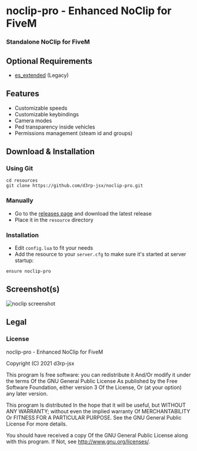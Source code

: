 # noclip-pro - Enhanced NoClip for FiveM

### Standalone NoClip for FiveM

## Optional Requirements

- [es_extended](https://github.com/esx-framework/es_extended/tree/legacy) (Legacy)

## Features

- Customizable speeds
- Customizable keybindings
- Camera modes
- Ped transparency inside vehicles
- Permissions management (steam id and groups)

## Download & Installation


### Using Git

```
cd resources
git clone https://github.com/d3rp-jsx/noclip-pro.git
```

### Manually

- Go to the [releases page](https://github.com/d3rp-jsx/noclip-pro/releases "Releases page") and download the latest release
- Place it in the `resource` directory

### Installation

- Edit `config.lua` to fit your needs
- Add the resource to your `server.cfg` to make sure it's started at server startup:

```
ensure noclip-pro
```


## Screenshot(s)

![noclip screenshot](https://user-images.githubusercontent.com/15928886/118410390-7c7bd180-b68f-11eb-8af7-96bb46cf6b84.jpg)


## Legal

### License

noclip-pro - Enhanced NoClip for FiveM

Copyright (C) 2021 d3rp-jsx

This program Is free software: you can redistribute it And/Or modify it under the terms Of the GNU General Public License As published by the Free Software Foundation, either version 3 Of the License, Or (at your option) any later version.

This program Is distributed In the hope that it will be useful, but WITHOUT ANY WARRANTY; without even the implied warranty Of MERCHANTABILITY Or FITNESS FOR A PARTICULAR PURPOSE. See the GNU General Public License For more details.

You should have received a copy Of the GNU General Public License along with this program. If Not, see http://www.gnu.org/licenses/.